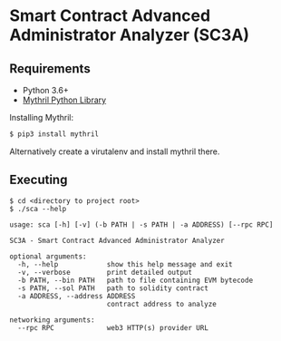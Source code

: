 # Smart Contract Advanced Administrator Analyzer (SC3A)

## Requirements

- Python 3.6+
- [Mythril Python Library](https://github.com/ConsenSys/mythril)

Installing Mythril:

```bash
$ pip3 install mythril
```

Alternatively create a virutalenv and install mythril there.

## Executing

```
$ cd <directory to project root>
$ ./sca --help

usage: sca [-h] [-v] (-b PATH | -s PATH | -a ADDRESS) [--rpc RPC]

SC3A - Smart Contract Advanced Administrator Analyzer

optional arguments:
  -h, --help            show this help message and exit
  -v, --verbose         print detailed output
  -b PATH, --bin PATH   path to file containing EVM bytecode
  -s PATH, --sol PATH   path to solidity contract
  -a ADDRESS, --address ADDRESS
                        contract address to analyze

networking arguments:
  --rpc RPC             web3 HTTP(s) provider URL
```
